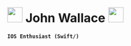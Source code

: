 # <img src="https://media.giphy.com/media/g0yN4FOryeRoc/giphy.gif" width="35"> John Wallace <img src="https://media.giphy.com/media/g0yN4FOryeRoc/giphy.gif" width="35">

**`IOS Enthusiast (Swift/)`**



   
